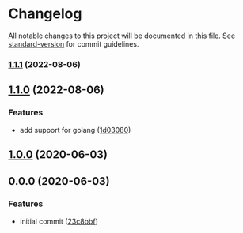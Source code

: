 # Changelog

All notable changes to this project will be documented in this file. See [standard-version](https://github.com/conventional-changelog/standard-version) for commit guidelines.

### [1.1.1](https://github.com/monotykamary/inline-yaml/compare/v1.1.0...v1.1.1) (2022-08-06)

## [1.1.0](https://github.com/monotykamary/inline-yaml/compare/v1.0.0...v1.1.0) (2022-08-06)


### Features

* add support for golang ([1d03080](https://github.com/monotykamary/inline-yaml/commit/1d030806cd820b013e8268e8ea1bdbb320b7cfff))

## [1.0.0](https://github.com/monotykamary/inline-yaml/compare/v0.0.0...v1.0.0) (2020-06-03)

## 0.0.0 (2020-06-03)


### Features

* initial commit ([23c8bbf](https://github.com/monotykamary/inline-yaml/commit/23c8bbf4fcf5e722c997eec3c8deb49ad3d6fa6b))
